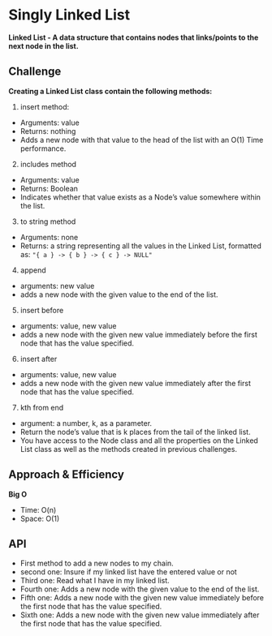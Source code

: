 # Singly Linked List
**Linked List - A data structure that contains nodes that links/points to the next node in the list.**

## Challenge

**Creating a Linked List class contain the following methods:**
1. insert method:
- Arguments: value
- Returns: nothing
- Adds a new node with that value to the head of the list with an O(1) Time performance.

2. includes method
- Arguments: value
- Returns: Boolean
- Indicates whether that value exists as a Node’s value somewhere within the list.

3. to string method
- Arguments: none
- Returns: a string representing all the values in the Linked List, formatted as:
`"{ a } -> { b } -> { c } -> NULL"`

4. append
- arguments: new value
- adds a new node with the given value to the end of the list.

5. insert before
- arguments: value, new value
- adds a new node with the given new value immediately before the first node that has the value specified.

6. insert after
- arguments: value, new value
- adds a new node with the given new value immediately after the first node that has the value specified.

7. kth from end
- argument: a number, k, as a parameter.
- Return the node’s value that is k places from the tail of the linked list.
- You have access to the Node class and all the properties on the Linked List class as well as the methods created in previous challenges.

## Approach & Efficiency
**Big O**
- Time: O(n)
- Space: O(1)

## API
- First method to add a new nodes to my chain.
- second one: Insure if my linked list have the entered value or not
- Third one: Read what I have in my linked list.
- Fourth one: Adds a new node with the given value to the end of the list.
- Fifth one: Adds a new node with the given new value immediately before the first node that has the value specified.
- Sixth one: Adds a new node with the given new value immediately after the first node that has the value specified.